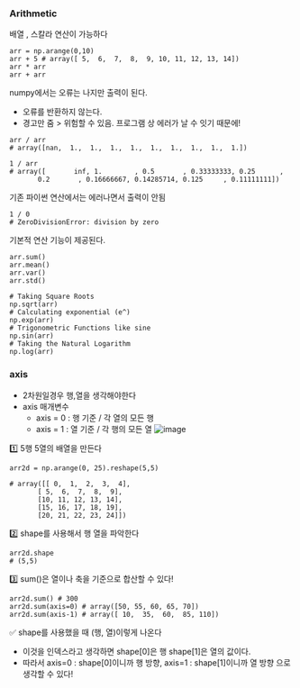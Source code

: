 ### Arithmetic
배열 , 스칼라 연산이 가능하다

```
arr = np.arange(0,10)
arr + 5 # array([ 5,  6,  7,  8,  9, 10, 11, 12, 13, 14])
arr * arr
arr + arr
```

numpy에서는 오류는 나지만 출력이 된다. 
- 오류를 반환하지 않는다.
- 경고만 줌  > 위험할 수 있음. 프로그램 상 에러가 날 수 잇기 때문에!
```
arr / arr
# array([nan,  1.,  1.,  1.,  1.,  1.,  1.,  1.,  1.,  1.])

1 / arr
# array([       inf, 1.        , 0.5       , 0.33333333, 0.25      ,
       0.2       , 0.16666667, 0.14285714, 0.125     , 0.11111111])
```
기존 파이썬 연산에서는 에러나면서 출력이 안됨
```
1 / 0
# ZeroDivisionError: division by zero
```
기본적 연산 기능이 제공된다.
```
arr.sum()
arr.mean()
arr.var()
arr.std()
```

```
# Taking Square Roots
np.sqrt(arr)
# Calculating exponential (e^)
np.exp(arr)
# Trigonometric Functions like sine
np.sin(arr)
# Taking the Natural Logarithm
np.log(arr)
```

### axis
- 2차원일경우 행,열을 생각해야한다
- axis 매개변수
  - axis = 0 : 행 기준 / 각 열의 모든 행
  - axis = 1 : 열 기준 / 각 행의 모든 열
    ![image](https://github.com/devhyunYang/TIL/assets/116538020/9139efa7-35bf-41eb-9cca-a24ac5a506d3)

1️⃣ 5행 5열의 배열을 만든다
```
arr2d = np.arange(0, 25).reshape(5,5)

# array([[ 0,  1,  2,  3,  4],
       [ 5,  6,  7,  8,  9],
       [10, 11, 12, 13, 14],
       [15, 16, 17, 18, 19],
       [20, 21, 22, 23, 24]])
```
2️⃣ shape를 사용해서 행 열을 파악한다
```
arr2d.shape
# (5,5)
```

3️⃣ sum()은 열이나 축을 기준으로 합산할 수 있다!
```
arr2d.sum() # 300
arr2d.sum(axis=0) # array([50, 55, 60, 65, 70])
arr2d.sum(axis-1) # array([ 10,  35,  60,  85, 110])
```

✅ shape를 사용했을 때 (행, 열)이렇게 나온다
- 이것을 인덱스라고 생각하면 shape[0]은 행 shape[1]은 열의 값이다.
- 따라서 axis=0 : shape[0]이니까 행 방향, axis=1 : shape[1]이니까 열 방향 으로 생각할 수 있다!
